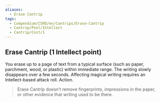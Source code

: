 ```yaml
---
aliases:
  - Erase Cantrip
tags:
  - Compendium/CSRD/en/Cantrips/Erase-Cantrip
  - Cantrip/Pool/Intellect
  - Cantrip/Cost/1
---
```

  
## Erase Cantrip  (1 Intellect point)  
You erase up to a page of text from a typical surface (such as paper, parchment, wood, or plastic) within immediate range. The writing slowly disappears over a few seconds. Affecting magical writing requires an Intellect-based attack roll. Action.   
>Erase Cantrip doesn’t remove fingerprints, impressions in the paper, or other evidence that writing used to be there.  
  
